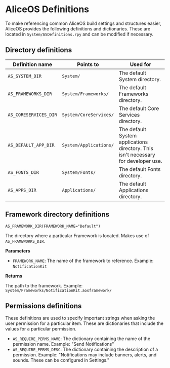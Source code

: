 #  AliceOS Definitions

To make referencing common AliceOS build settings and structures easier, AliceOS provides the following definitions and dictionaries. These are located in `System/ASDefinitions.rpy` and can be modified if necessary.

## Directory definitions
| Definition name | Points to | Used for |
| -- | -- | -- |
| `AS_SYSTEM_DIR` | `System/` | The default System directory. |
| `AS_FRAMEWORKS_DIR` | `System/Frameworks/` | The default Frameworks directory. |
| `AS_CORESERVICES_DIR` | `System/CoreServices/` | The default Core Services directory. |
| `AS_DEFAULT_APP_DIR` | `System/Applications/` | The default System applications directory. This isn't necessary for developer use. |
| `AS_FONTS_DIR` | `System/Fonts/` | The default Fonts directory. |
| `AS_APPS_DIR` | `Applications/` | The default Applications directory. |

## Framework directory definitions

`AS_FRAMEWORK_DIR(FRAMEWORK_NAME="Default")`

The directory where a particular Framework is located. Makes use of `AS_FRAMEWORKS_DIR`.

**Parameters**

- `FRAMEWORK_NAME`: The name of the framework to reference. Example: `NotificationKit`

**Returns**

The path to the framework. Example: `System/Frameworks/NotificationKit.aosframework/`

## Permissions definitions

These definitions are used to specify important strings when asking the user permission for a particular item. These are dictionaries that include the values for a particular permission.

- `AS_REQUIRE_PERMS_NAME`: The dictionary containing the name of the permission name. Example: "Send Notifications"
- `AS_REQUIRE_PERMS_DESC`: The dictionary containing the description of a permission. Example: "Notifications may include banners, alerts, and sounds. These can be configured in Settings."
